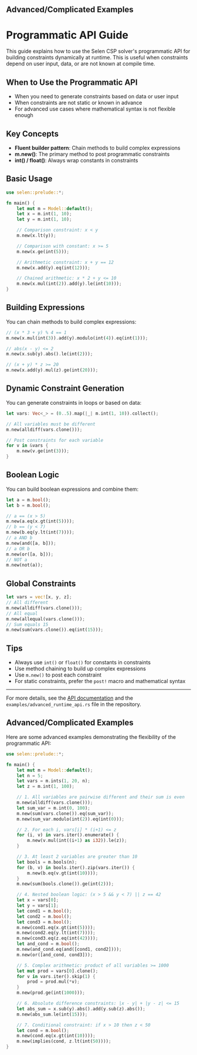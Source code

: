 ## Advanced/Complicated Examples


# Programmatic API Guide

This guide explains how to use the Selen CSP solver's programmatic API for building constraints dynamically at runtime. This is useful when constraints depend on user input, data, or are not known at compile time.

## When to Use the Programmatic API
- When you need to generate constraints based on data or user input
- When constraints are not static or known in advance
- For advanced use cases where mathematical syntax is not flexible enough

## Key Concepts
- **Fluent builder pattern**: Chain methods to build complex expressions
- **m.new()**: The primary method to post programmatic constraints
- **int() / float()**: Always wrap constants in constraints

## Basic Usage

```rust
use selen::prelude::*;

fn main() {
    let mut m = Model::default();
    let x = m.int(1, 10);
    let y = m.int(1, 10);

    // Comparison constraint: x < y
    m.new(x.lt(y));

    // Comparison with constant: x >= 5
    m.new(x.ge(int(5)));

    // Arithmetic constraint: x + y == 12
    m.new(x.add(y).eq(int(12)));

    // Chained arithmetic: x * 2 + y <= 10
    m.new(x.mul(int(2)).add(y).le(int(10)));
}
```

## Building Expressions

You can chain methods to build complex expressions:

```rust
// (x * 3 + y) % 4 == 1
m.new(x.mul(int(3)).add(y).modulo(int(4)).eq(int(1)));

// abs(x - y) <= 2
m.new(x.sub(y).abs().le(int(2)));

// (x + y) * z >= 20
m.new(x.add(y).mul(z).ge(int(20)));
```

## Dynamic Constraint Generation

You can generate constraints in loops or based on data:

```rust
let vars: Vec<_> = (0..5).map(|_| m.int(1, 10)).collect();

// All variables must be different
m.new(alldiff(vars.clone()));

// Post constraints for each variable
for v in &vars {
    m.new(v.ge(int(3)));
}
```

## Boolean Logic

You can build boolean expressions and combine them:

```rust
let a = m.bool();
let b = m.bool();

// a == (x > 5)
m.new(a.eq(x.gt(int(5))));
// b == (y < 7)
m.new(b.eq(y.lt(int(7))));
// a AND b
m.new(and([a, b]));
// a OR b
m.new(or([a, b]));
// NOT a
m.new(not(a));
```

## Global Constraints

```rust
let vars = vec![x, y, z];
// All different
m.new(alldiff(vars.clone()));
// All equal
m.new(allequal(vars.clone()));
// Sum equals 15
m.new(sum(vars.clone()).eq(int(15)));
```

## Tips
- Always use `int()` or `float()` for constants in constraints
- Use method chaining to build up complex expressions
- Use `m.new()` to post each constraint
- For static constraints, prefer the `post!` macro and mathematical syntax

---

For more details, see the [API documentation](https://docs.rs/selen) and the `examples/advanced_runtime_api.rs` file in the repository.


## Advanced/Complicated Examples

Here are some advanced examples demonstrating the flexibility of the programmatic API:

```rust
use selen::prelude::*;

fn main() {
    let mut m = Model::default();
    let n = 5;
    let vars = m.ints(1, 20, n);
    let z = m.int(1, 100);

    // 1. All variables are pairwise different and their sum is even
    m.new(alldiff(vars.clone()));
    let sum_var = m.int(0, 100);
    m.new(sum(vars.clone()).eq(sum_var));
    m.new(sum_var.modulo(int(2)).eq(int(0)));

    // 2. For each i, vars[i] * (i+1) <= z
    for (i, v) in vars.iter().enumerate() {
        m.new(v.mul(int((i+1) as i32)).le(z));
    }

    // 3. At least 2 variables are greater than 10
    let bools = m.bools(n);
    for (b, v) in bools.iter().zip(vars.iter()) {
        m.new(b.eq(v.gt(int(10))));
    }
    m.new(sum(bools.clone()).ge(int(2)));

    // 4. Nested boolean logic: (x > 5 && y < 7) || z == 42
    let x = vars[0];
    let y = vars[1];
    let cond1 = m.bool();
    let cond2 = m.bool();
    let cond3 = m.bool();
    m.new(cond1.eq(x.gt(int(5))));
    m.new(cond2.eq(y.lt(int(7))));
    m.new(cond3.eq(z.eq(int(42))));
    let and_cond = m.bool();
    m.new(and_cond.eq(and([cond1, cond2])));
    m.new(or([and_cond, cond3]));

    // 5. Complex arithmetic: product of all variables >= 1000
    let mut prod = vars[0].clone();
    for v in vars.iter().skip(1) {
        prod = prod.mul(*v);
    }
    m.new(prod.ge(int(1000)));

    // 6. Absolute difference constraints: |x - y| + |y - z| <= 15
    let abs_sum = x.sub(y).abs().add(y.sub(z).abs());
    m.new(abs_sum.le(int(15)));

    // 7. Conditional constraint: if x > 10 then z < 50
    let cond = m.bool();
    m.new(cond.eq(x.gt(int(10))));
    m.new(implies(cond, z.lt(int(50))));
}
```
